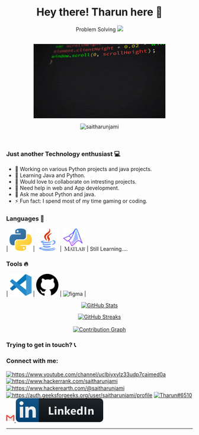 
<!--
**Saitharunjami/Saitharunjami** is a ✨ _special_ ✨ repository because its `README.md` (this file) appears on your GitHub profile.

Here are some ideas to get you started:

- 🔭 I’m currently working on ...
- 🌱 I’m currently learning ...
- 👯 I’m looking to collaborate on ...
- 🤔 I’m looking for help with ...
- 💬 Ask me about ...
- 📫 How to reach me: ...
- 😄 Pronouns: ...
- ⚡ Fun fact: ...
-->

<h1 align="center"> Hey there! Tharun here 👋 </h1>
<p align="center">
 Problem Solving   <img src="https://media.giphy.com/media/WUlplcMpOCEmTGBtBW/giphy.gif" width="30">
</p>
<p align="center">
  

  <br />
    <img align="center" alt="GIF" src="https://github.com/Saitharunjami/Saitharunjami/blob/main/200.gif" />
 
 <p align="center"> <img src="https://komarev.com/ghpvc/?username=saitharunjami&label=Profile%20views&color=0e75b6&style=flat" alt="saitharunjami" /> </p>
  </a>
  
  <br />

### Just another Technology enthusiast 💻

-   📝 Working on various Python projects and java projects.
-   🌱 Learning Java and Python.
-   👯 Would love to collaborate on intresting projects.
-   🤔 Need help in web and App development.
-   💬 Ask me about Python and java.
-   ⚡ Fun fact: I spend most of my time gaming or coding.

### Languages 🚀

| <a href="https://www.python.org/"><img src="https://raw.githubusercontent.com/SVijayB/SVijayB/master/assets/SVG/Languages/python.svg" width=60></a> | <a href="https://www.java.com/en/"><img src="https://raw.githubusercontent.com/SVijayB/SVijayB/master/assets/SVG/Languages/java.svg" width=60></a>  |  <a href="https://www.mathworks.com/"><img src="https://raw.githubusercontent.com/SVijayB/SVijayB/master/assets/SVG/Languages/matlab.svg" width=60></a> | Still Learning....

### Tools 🔥

| <a href="https://code.visualstudio.com/"><img src="https://raw.githubusercontent.com/SVijayB/SVijayB/master/assets/SVG/Tools/Vscode.svg" width=60></a> |  <a href="http://github.com/"><img src="https://raw.githubusercontent.com/SVijayB/SVijayB/master/assets/SVG/Tools/github.svg" width=60></a> | <img src="https://www.vectorlogo.zone/logos/figma/figma-icon.svg" alt="figma" width="40" height="40"/> |

  <p align="center">
  <a href="https://sourcerer.io/Saitharunjami">
    <img alt = "GitHub Stats" src = "https://github-readme-stats.vercel.app/api?username=Saitharunjami&show_icons=true&theme=light">
  </a>
  <a 
     
<br>
   <p align="center">
     <a href="https://sourcerer.io/Saitharunjami">
    <img alt = "GitHub Streaks" src = "https://github-readme-streak-stats.herokuapp.com?user=Saitharunjami&theme=dark&show=1E90FF&sideNums=1E90FF&sideLabels=1E90FF&currStreakLabel=1E90FF&fire=FF0000&currStreakNum=FF0000">
  </a>
  <br>
    
  
  
  <br>
  <a href="https://sourcerer.io/Saitharunjami">
    <img alt = "Contribution Graph" src = "https://activity-graph.herokuapp.com/graph?username=Saitharunjami&theme=react-dark">
  </a>
</p>

 ### Trying to get in touch? 📞

<p align="center">

<h3 align="left">Connect with me:</h3>
<p align="left">
 <a href="https://www.youtube.com/c/https://www.youtube.com/channel/uclbiyxylz33udp7caimed0a" target="blank"><img align="center" src="https://raw.githubusercontent.com/rahuldkjain/github-profile-readme-generator/master/src/images/icons/Social/youtube.svg"
 alt="https://www.youtube.com/channel/uclbiyxylz33udp7caimed0a" height="30" width="40" /></a>
<a href="https://www.hackerrank.com/https://www.hackerrank.com/saitharunjami" target="blank"><img align="center" src="https://raw.githubusercontent.com/rahuldkjain/github-profile-readme-generator/master/src/images/icons/Social/hackerrank.svg" alt="https://www.hackerrank.com/saitharunjami" height="30" width="40" /></a>
<a href="https://www.hackerearth.com/https://www.hackerearth.com/@saitharunjami" target="blank"><img align="center" src="https://raw.githubusercontent.com/rahuldkjain/github-profile-readme-generator/master/src/images/icons/Social/hackerearth.svg" alt="https://www.hackerearth.com/@saitharunjami" height="30" width="40" /></a>
<a href="https://auth.geeksforgeeks.org/user/https://auth.geeksforgeeks.org/user/saitharunjami/profile" target="blank"><img align="center" src="https://raw.githubusercontent.com/rahuldkjain/github-profile-readme-generator/master/src/images/icons/Social/geeks-for-geeks.svg" alt="https://auth.geeksforgeeks.org/user/saitharunjami/profile" height="30" width="40" /></a>
<a href="https://discord.gg/Tharun#6510" target="blank"><img align="center" src="https://raw.githubusercontent.com/rahuldkjain/github-profile-readme-generator/master/src/images/icons/Social/discord.svg" alt="Tharun#6510" height="30" width="40" /></a>
 <a href="mailto:saitharunjami@gmail.com">
    <img alt="Gmail" width="22px" src="https://raw.githubusercontent.com/SVijayB/SVijayB/master/assets/SVG/Social/gmail.svg" />
  </a>
  <a href="https://www.linkedin.com/in/sai-tharun-jami-9450b8236/">
    <img alt="Linkedin" src="https://raw.githubusercontent.com/SVijayB/SVijayB/master/assets/SVG/Contact/linkedin.svg" style="vertical-align:top margin:6px 4px"/>
  </a>
 
</p>
  </a>

</p>

---
